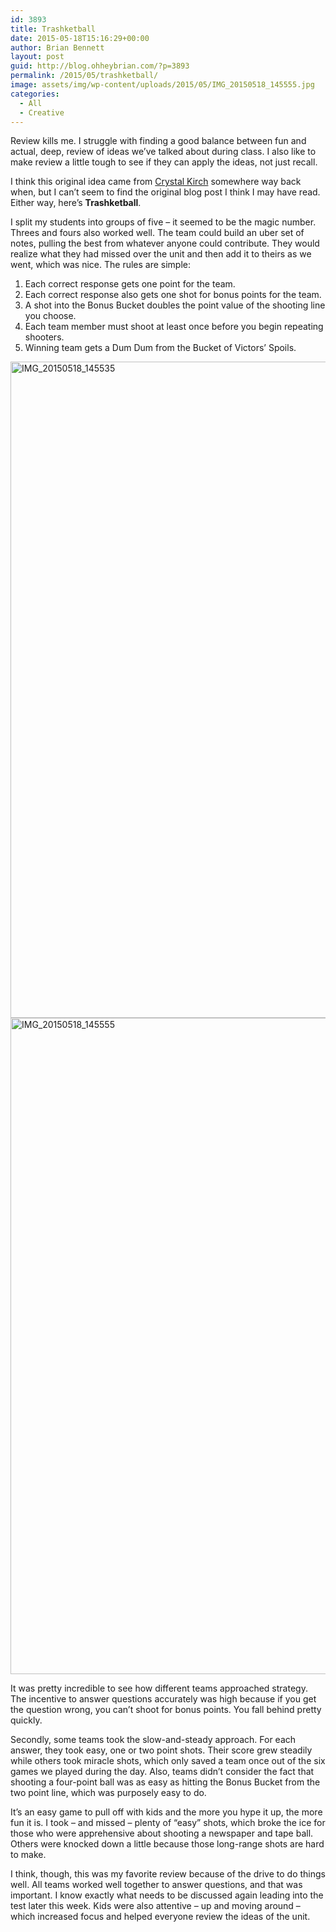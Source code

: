 ```yaml
---
id: 3893
title: Trashketball
date: 2015-05-18T15:16:29+00:00
author: Brian Bennett
layout: post
guid: http://blog.ohheybrian.com/?p=3893
permalink: /2015/05/trashketball/
image: assets/img/wp-content/uploads/2015/05/IMG_20150518_145555.jpg
categories:
  - All
  - Creative
---
```

Review kills me. I struggle with finding a good balance between fun and actual, deep, review of ideas we&#8217;ve talked about during class. I also like to make review a little tough to see if they can apply the ideas, not just recall.

I think this original idea came from [Crystal Kirch](http://www.twitter.com/crystalkirch) somewhere way back when, but I can&#8217;t seem to find the original blog post I think I may have read. Either way, here&#8217;s **Trashketball**.

I split my students into groups of five &#8211; it seemed to be the magic number. Threes and fours also worked well. The team could build an uber set of notes, pulling the best from whatever anyone could contribute. They would realize what they had missed over the unit and then add it to theirs as we went, which was nice. The rules are simple:

  1. Each correct response gets one point for the team.
  2. Each correct response also gets one shot for bonus points for the team.
  3. A shot into the Bonus Bucket doubles the point value of the shooting line you choose.
  4. Each team member must shoot at least once before you begin repeating shooters.
  5. Winning team gets a Dum Dum from the Bucket of Victors&#8217; Spoils.

<img src="http://blog.ohheybrian.com/wp-content/uploads/2015/05/IMG_20150518_145535.jpg" alt="IMG_20150518_145535" width="1400" height="1050" class="aligncenter size-full wp-image-3897" srcset="https://blog.ohheybrian.com/wp-content/uploads/2015/05/IMG_20150518_145535.jpg 1400w, https://blog.ohheybrian.com/wp-content/uploads/2015/05/IMG_20150518_145535-300x225.jpg 300w, https://blog.ohheybrian.com/wp-content/uploads/2015/05/IMG_20150518_145535-1024x768.jpg 1024w" sizes="(max-width: 1400px) 100vw, 1400px" />

<img src="http://blog.ohheybrian.com/wp-content/uploads/2015/05/IMG_20150518_145555.png" alt="IMG_20150518_145555" width="1400" height="1050" class="aligncenter size-full wp-image-3901" srcset="https://blog.ohheybrian.com/wp-content/uploads/2015/05/IMG_20150518_145555.png 1400w, https://blog.ohheybrian.com/wp-content/uploads/2015/05/IMG_20150518_145555-300x225.png 300w, https://blog.ohheybrian.com/wp-content/uploads/2015/05/IMG_20150518_145555-1024x768.png 1024w" sizes="(max-width: 1400px) 100vw, 1400px" />

It was pretty incredible to see how different teams approached strategy. The incentive to answer questions accurately was high because if you get the question wrong, you can&#8217;t shoot for bonus points. You fall behind pretty quickly.

Secondly, some teams took the slow-and-steady approach. For each answer, they took easy, one or two point shots. Their score grew steadily while others took miracle shots, which only saved a team once out of the six games we played during the day. Also, teams didn&#8217;t consider the fact that shooting a four-point ball was as easy as hitting the Bonus Bucket from the two point line, which was purposely easy to do.

It&#8217;s an easy game to pull off with kids and the more you hype it up, the more fun it is. I took &#8211; and missed &#8211; plenty of &#8220;easy&#8221; shots, which broke the ice for those who were apprehensive about shooting a newspaper and tape ball. Others were knocked down a little because those long-range shots are hard to make.

I think, though, this was my favorite review because of the drive to do things well. All teams worked well together to answer questions, and that was important. I know exactly what needs to be discussed again leading into the test later this week. Kids were also attentive &#8211; up and moving around &#8211; which increased focus and helped everyone review the ideas of the unit.
